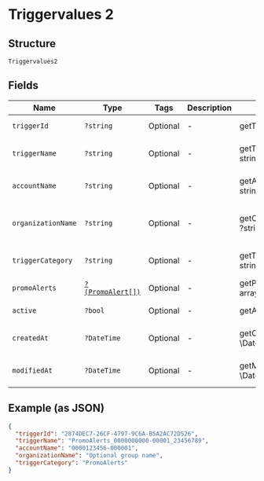 
# Triggervalues 2

## Structure

`Triggervalues2`

## Fields

| Name | Type | Tags | Description | Getter | Setter |
|  --- | --- | --- | --- | --- | --- |
| `triggerId` | `?string` | Optional | - | getTriggerId(): ?string | setTriggerId(?string triggerId): void |
| `triggerName` | `?string` | Optional | - | getTriggerName(): ?string | setTriggerName(?string triggerName): void |
| `accountName` | `?string` | Optional | - | getAccountName(): ?string | setAccountName(?string accountName): void |
| `organizationName` | `?string` | Optional | - | getOrganizationName(): ?string | setOrganizationName(?string organizationName): void |
| `triggerCategory` | `?string` | Optional | - | getTriggerCategory(): ?string | setTriggerCategory(?string triggerCategory): void |
| `promoAlerts` | [`?(PromoAlert[])`](../../doc/models/promo-alert.md) | Optional | - | getPromoAlerts(): ?array | setPromoAlerts(?array promoAlerts): void |
| `active` | `?bool` | Optional | - | getActive(): ?bool | setActive(?bool active): void |
| `createdAt` | `?DateTime` | Optional | - | getCreatedAt(): ?\DateTime | setCreatedAt(?\DateTime createdAt): void |
| `modifiedAt` | `?DateTime` | Optional | - | getModifiedAt(): ?\DateTime | setModifiedAt(?\DateTime modifiedAt): void |

## Example (as JSON)

```json
{
  "triggerId": "2874DEC7-26CF-4797-9C6A-B5A2AC72D526",
  "triggerName": "PromoAlerts_0000000000-00001_23456789",
  "accountName": "0000123456-000001",
  "organizationName": "Optional group name",
  "triggerCategory": "PromoAlerts"
}
```

